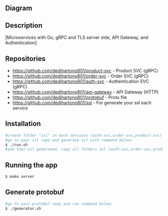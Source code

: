 
## Diagram


## Description

[Microservices with Go, gRPC and TLS server side, API Gateway, and Authentication]

## Repositories

- https://github.com/dedihartono801/product-svc - Product SVC (gRPC)
- https://github.com/dedihartono801/order-svc - Order SVC (gRPC)
- https://github.com/dedihartono801/auth-svc - Authentication SVC (gRPC)
- https://github.com/dedihartono801/api-gateway - API Gateway (HTTP)
- https://github.com/dedihartono801/protobuf - Proto file
- https://github.com/dedihartono801/ssl - For generate your ssl each service

## Installation

```bash
#create folder "ssl" in each services (auth-svc,order-svc,product-svc) 
#go to your ssl repo and generate ssl with command below:
$ ./run.sh
#and then ssl generated, copy all folders ssl (auth-svc,order-svc,product-svc) and paste to ssl folder that you have made
```

## Running the app

```bash
$ make server
```

## Generate protobuf

```bash
#go to your protobuf repo and run command below:
$ ./generator.sh
```



